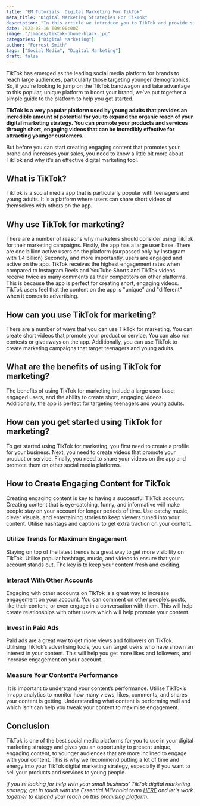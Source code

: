 ```yaml
---
title: "EM Tutorials: Digital Marketing For TikTok"
meta_title: "Digital Marketing Strategies For TikTok"
description: "In this article we introduce you to TikTok and provide simple digital marketing strategies for you to use."
date: 2023-08-16 T09:00:00Z
image: "/images/tiktok-phone-black.jpg"
categories: ["Digital Marketing"]
author: "Forrest Smith"
tags: ["Social Media", "Digital Marketing"]
draft: false
---
```


TikTok has emerged as the leading social media platform for brands to reach large audiences, particularly those targeting younger demographics. So, if you're looking to jump on the TikTok bandwagon and take advantage to this popular, unique platform to boost your brand, we've put together a simple guide to the platform to help you get started.
  

**TikTok is a very popular platform used by young adults that provides an incredible amount of potential for you to expand the organic reach of your digital marketing strategy. You can promote your products and services through short, engaging videos that can be incredibly effective for attracting younger customers.**

But before you can start creating engaging content that promotes your brand and increases your sales, you need to know a little bit more about TikTok and why it's an effective digital marketing tool. 

## What is TikTok?

TikTok is a social media app that is particularly popular with teenagers and young adults. It is a platform where users can share short videos of themselves with others on the app.

## Why use TikTok for marketing?

There are a number of reasons why marketers should consider using TikTok for their marketing campaigns. Firstly, the app has a large user base. There are one billion active users on the platform (surpassed only by Instagram with 1.4 billion) Secondly, and more importantly, users are engaged and active on the app. TikTok receives the highest engagement rates when compared to Instagram Reels and YouTube Shorts and TikTok videos receive twice as many comments as their competitors on other platforms. This is because the app is perfect for creating short, engaging videos. TikTok users feel that the content on the app is "unique" and "different" when it comes to advertising.

## How can you use TikTok for marketing?

There are a number of ways that you can use TikTok for marketing. You can create short videos that promote your product or service. You can also run contests or giveaways on the app. Additionally, you can use TikTok to create marketing campaigns that target teenagers and young adults.

## What are the benefits of using TikTok for marketing?

The benefits of using TikTok for marketing include a large user base, engaged users, and the ability to create short, engaging videos. Additionally, the app is perfect for targeting teenagers and young adults.

## How can you get started using TikTok for marketing?

To get started using TikTok for marketing, you first need to create a profile for your business. Next, you need to create videos that promote your product or service. Finally, you need to share your videos on the app and promote them on other social media platforms.

## How to Create Engaging Content for TikTok
Creating engaging content is key to having a successful TikTok account. Creating content that is eye-catching, funny, and informative will make people stay on your account for longer periods of time. Use catchy music, clever visuals, and entertaining stories to keep viewers tuned into your content. Utilise hashtags and captions to get extra traction on your content.
### Utilize Trends for Maximum Engagement
Staying on top of the latest trends is a great way to get more visibility on TikTok. Utilise popular hashtags, music, and videos to ensure that your account stands out. The key is to keep your content fresh and exciting.
### Interact With Other Accounts
Engaging with other accounts on TikTok is a great way to increase engagement on your account. You can comment on other people’s posts, like their content, or even engage in a conversation with them. This will help create relationships with other users which will help promote your content.
### Invest in Paid Ads
Paid ads are a great way to get more views and followers on TikTok. Utilising TikTok’s advertising tools, you can target users who have shown an interest in your content. This will help you get more likes and followers, and increase engagement on your account.
### Measure Your Content’s Performance
 It is important to understand your content’s performance. Utilise TikTok’s in-app analytics to monitor how many views, likes, comments, and shares your content is getting. Understanding what content is performing well and which isn’t can help you tweak your content to maximise engagement.


## Conclusion
TikTok is one of the best social media platforms for you to use in your digital marketing strategy and gives you an opportunity to present unique, engaging content, to younger audiences that are more inclined to engage with your content. This is why we recommend putting a lot of time and energy into your TikTok digital marketing strategy, especially if you want to sell your products and services to young people.

I*f you're looking for help with your small business' TikTok digital marketing strategy, get in touch with the Essential Millennial team [HERE](/contact) and let's work together to expand your reach on this promising platform.*